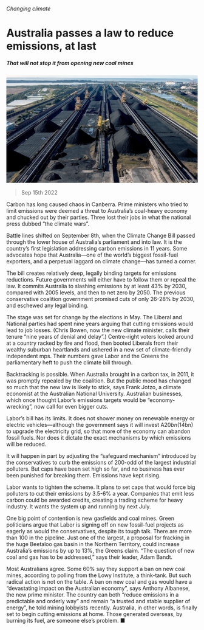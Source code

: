 ###### Changing climate

# Australia passes a law to reduce emissions, at last 

##### That will not stop it from opening new coal mines 

![image](images/20220917_ASP503.jpg) 

> Sep 15th 2022 

Carbon has long caused chaos in Canberra. Prime ministers who tried to limit emissions were deemed a threat to Australia’s coal-heavy economy and chucked out by their parties. Three lost their jobs in what the national press dubbed “the climate wars”.

Battle lines shifted on September 8th, when the Climate Change Bill passed through the lower house of Australia’s parliament and into law. It is the country’s first legislation addressing carbon emissions in 11 years. Some advocates hope that Australia—one of the world’s biggest fossil-fuel exporters, and a perpetual laggard on climate change—has turned a corner. 

The bill creates relatively deep, legally binding targets for emissions reductions. Future governments will either have to follow them or repeal the law. It commits Australia to slashing emissions by at least 43% by 2030, compared with 2005 levels, and then to net zero by 2050. The previous conservative coalition government promised cuts of only 26-28% by 2030, and eschewed any legal binding. 

The stage was set for change by the elections in May. The Liberal and National parties had spent nine years arguing that cutting emissions would lead to job losses. (Chris Bowen, now the new climate minister, calls their tenure “nine years of denial and delay”.) Centre-right voters looked around at a country racked by fire and flood, then booted Liberals from their wealthy suburban heartlands and ushered in a new set of climate-friendly independent mps. Their numbers gave Labor and the Greens the parliamentary heft to push the climate bill through. 

Backtracking is possible. When Australia brought in a carbon tax, in 2011, it was promptly repealed by the coalition. But the public mood has changed so much that the new law is likely to stick, says Frank Jotzo, a climate economist at the Australian National University. Australian businesses, which once thought Labor’s emissions targets would be “economy-wrecking”, now call for even bigger cuts. 

Labor’s bill has its limits. It does not shower money on renewable energy or electric vehicles—although the government says it will invest A$20bn ($14bn) to upgrade the electricity grid, so that more of the economy can abandon fossil fuels. Nor does it dictate the exact mechanisms by which emissions will be reduced.

It will happen in part by adjusting the “safeguard mechanism” introduced by the conservatives to curb the emissions of 200-odd of the largest industrial polluters. But caps have been set high so far, and no business has ever been punished for breaking them. Emissions have kept rising. 

Labor wants to tighten the scheme. It plans to set caps that would force big polluters to cut their emissions by 3.5-6% a year. Companies that emit less carbon could be awarded credits, creating a trading scheme for heavy industry. It wants the system up and running by next July. 

One big point of contention is new gasfields and coal mines. Green politicians argue that Labor is signing off on new fossil-fuel projects as eagerly as would the conservatives, despite its tough talk. There are more than 100 in the pipeline. Just one of the largest, a proposal for fracking in the huge Beetaloo gas basin in the Northern Territory, could increase Australia’s emissions by up to 13%, the Greens claim. “The question of new coal and gas has to be addressed,” says their leader, Adam Bandt. 

Most Australians agree. Some 60% say they support a ban on new coal mines, according to polling from the Lowy Institute, a think-tank. But such radical action is not on the table. A ban on new coal and gas would have a “devastating impact on the Australian economy”, says Anthony Albanese, the new prime minister. The country can both “reduce emissions in a predictable and orderly way” and remain “a trusted and stable supplier of energy”, he told mining lobbyists recently. Australia, in other words, is finally set to begin cutting emissions at home. Those generated overseas, by burning its fuel, are someone else’s problem. ■


